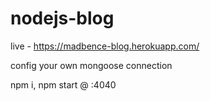 # nodejs-blog

live - https://madbence-blog.herokuapp.com/

config your own mongoose connection

npm i, npm start @ :4040
